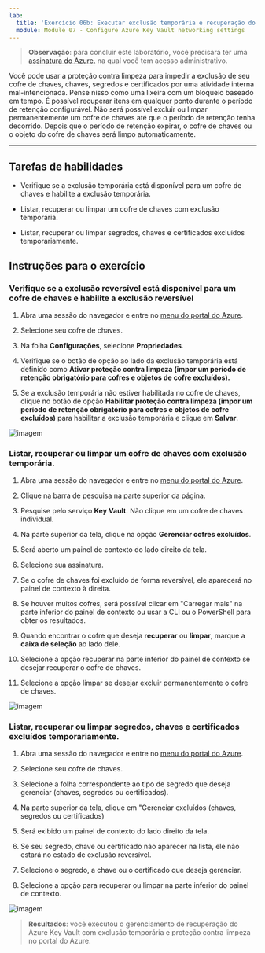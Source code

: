 ```yaml
---
lab:
  title: 'Exercício 06b: Executar exclusão temporária e recuperação do cofre da chave de proteção contra limpeza'
  module: Module 07 - Configure Azure Key Vault networking settings
---
```



>**Observação**: para concluir este laboratório, você precisará ter uma [assinatura do Azure.](https://azure.microsoft.com/en-us/free/?azure-portal=true) na qual você tem acesso administrativo. 


Você pode usar a proteção contra limpeza para impedir a exclusão de seu cofre de chaves, chaves, segredos e certificados por uma atividade interna mal-intencionada. Pense nisso como uma lixeira com um bloqueio baseado em tempo. É possível recuperar itens em qualquer ponto durante o período de retenção configurável. Não será possível excluir ou limpar permanentemente um cofre de chaves até que o período de retenção tenha decorrido. Depois que o período de retenção expirar, o cofre de chaves ou o objeto do cofre de chaves será limpo automaticamente.

---

## Tarefas de habilidades

- Verifique se a exclusão temporária está disponível para um cofre de chaves e habilite a exclusão temporária.

- Listar, recuperar ou limpar um cofre de chaves com exclusão temporária.

- Listar, recuperar ou limpar segredos, chaves e certificados excluídos temporariamente.

## Instruções para o exercício 

### Verifique se a exclusão reversível está disponível para um cofre de chaves e habilite a exclusão reversível

1. Abra uma sessão do navegador e entre no [menu do portal do Azure](https://portal.azure.com/).
   
2. Selecione seu cofre de chaves.

3. Na folha **Configurações**, selecione **Propriedades**.

4. Verifique se o botão de opção ao lado da exclusão temporária está definido como **Ativar proteção contra limpeza (impor um período de retenção obrigatório para cofres e objetos de cofre excluídos).**

5. Se a exclusão temporária não estiver habilitada no cofre de chaves, clique no botão de opção **Habilitar proteção contra limpeza (impor um período de retenção obrigatório para cofres e objetos de cofre excluídos)** para habilitar a exclusão temporária e clique em **Salvar**.

![imagem](https://github.com/MicrosoftLearning/Secure-Azure-services-and-workloads-with-Microsoft-Cloud-Security-Benchmark/assets/91347931/06131a60-7f00-4764-a424-87ea41a78394)


### Listar, recuperar ou limpar um cofre de chaves com exclusão temporária.

1. Abra uma sessão do navegador e entre no [menu do portal do Azure](https://portal.azure.com/).
   
2. Clique na barra de pesquisa na parte superior da página.

3. Pesquise pelo serviço **Key Vault**. Não clique em um cofre de chaves individual.

4. Na parte superior da tela, clique na opção **Gerenciar cofres excluídos**.

5. Será aberto um painel de contexto do lado direito da tela.

6. Selecione sua assinatura.

7. Se o cofre de chaves foi excluído de forma reversível, ele aparecerá no painel de contexto à direita.

8. Se houver muitos cofres, será possível clicar em "Carregar mais" na parte inferior do painel de contexto ou usar a CLI ou o PowerShell para obter os resultados.

9. Quando encontrar o cofre que deseja **recuperar** ou **limpar**, marque a **caixa de seleção** ao lado dele.

10. Selecione a opção recuperar na parte inferior do painel de contexto se desejar recuperar o cofre de chaves.

11. Selecione a opção limpar se desejar excluir permanentemente o cofre de chaves.

![imagem](https://github.com/MicrosoftLearning/Secure-Azure-services-and-workloads-with-Microsoft-Cloud-Security-Benchmark/assets/91347931/f41c0673-3832-4d3f-8b05-48e46e6c2282)


### Listar, recuperar ou limpar segredos, chaves e certificados excluídos temporariamente.

1. Abra uma sessão do navegador e entre no [menu do portal do Azure](https://portal.azure.com/).
   
2. Selecione seu cofre de chaves.

3. Selecione a folha correspondente ao tipo de segredo que deseja gerenciar (chaves, segredos ou certificados).

4. Na parte superior da tela, clique em "Gerenciar excluídos (chaves, segredos ou certificados)

5. Será exibido um painel de contexto do lado direito da tela.

6. Se seu segredo, chave ou certificado não aparecer na lista, ele não estará no estado de exclusão reversível.

7. Selecione o segredo, a chave ou o certificado que deseja gerenciar.

8. Selecione a opção para recuperar ou limpar na parte inferior do painel de contexto.

![imagem](https://github.com/MicrosoftLearning/Secure-Azure-services-and-workloads-with-Microsoft-Cloud-Security-Benchmark/assets/91347931/dab95f78-1642-4883-b56f-70e1e5320d45)


  > **Resultados**: você executou o gerenciamento de recuperação do Azure Key Vault com exclusão temporária e proteção contra limpeza no portal do Azure.
